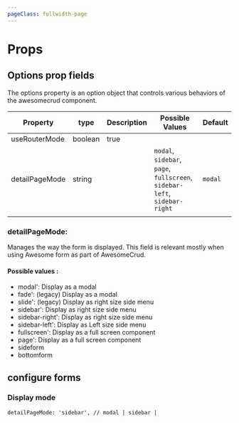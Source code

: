 ```yaml
---
pageClass: fullwidth-page
---
```


# Props

<ClientOnly>
<ComponentDoc :component="'AwesomeCrud'" />
</ClientOnly>

## Options prop fields

The options property is an option object that controls various behaviors of the awesomecrud component.

| Property       | type    | Description | Possible Values                                                           | Default |
| -------------- | ------- | ----------- | ------------------------------------------------------------------------- | ------- |
| useRouterMode  | boolean | true        |                                                                           |         |
| detailPageMode | string  |             | `modal`, `sidebar`, `page`, `fullscreen`, `sidebar-left`, `sidebar-right` | `modal` |
|                |         |             |                                                                           |         |

### detailPageMode:

Manages the way the form is displayed. This field is relevant mostly when using Awesome form as part of AwesomeCrud.

#### Possible values :

- modal': Display as a modal
- fade': (legacy) Display as a modal
- slide': (legacy) Display as right size side menu
- sidebar': Display as right size side menu
- sidebar-right': Display as right size side menu
- sidebar-left': Display as Left size side menu
- fullscreen': Display as a full screen component
- page': Display as a full screen component
- sideform
- bottomform

## configure forms

### Display mode

`detailPageMode: 'sidebar', // modal | sidebar |`
